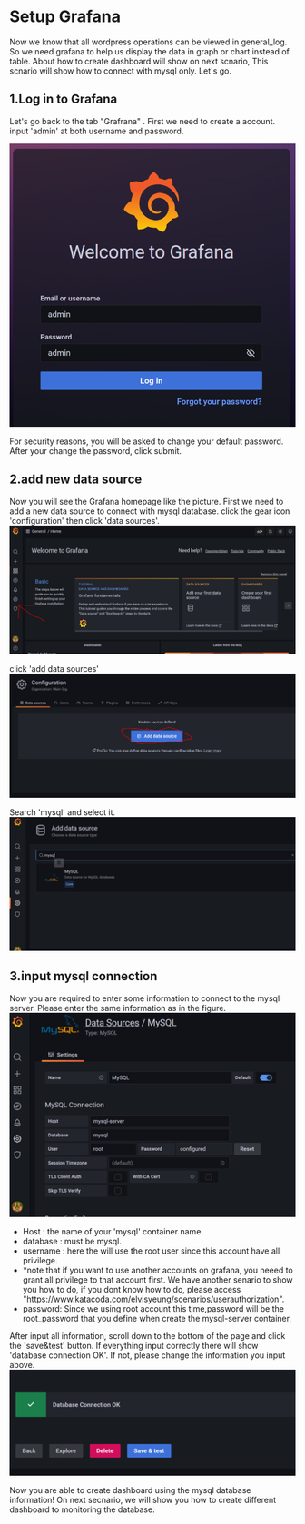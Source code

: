 # Setup Grafana
Now we know that all wordpress operations can be viewed in general_log. So we need grafana to help us display the data in graph or chart instead of table. About how to create dashboard will show on next scnario, This scnario will show how to connect with mysql only. Let's go.

## 1.Log in to Grafana
Let's go back to the tab "Grafrana" . First we need to create a account. input 'admin' at both username and password.

![Alt text](https://raw.githubusercontent.com/KuroP1/katacoda-scenarios/main/Grafana/Grafana1/images/step%203-1.PNG "a title")

For security reasons, you will be asked to change your default password.
After your change the password, click submit.

## 2.add new data source
Now you will see the Grafana homepage like the picture. First we need to add a new data source to connect with mysql database. click the gear icon 'configuration' then click 'data sources'.
![Alt text](https://raw.githubusercontent.com/KuroP1/katacoda-scenarios/main/Grafana/Grafana1/images/step%203-2.PNG "a title")

click 'add data sources'
![Alt text](https://raw.githubusercontent.com/KuroP1/katacoda-scenarios/main/Grafana/Grafana1/images/step%203-3.PNG "a title")

Search 'mysql' and select it.
![Alt text](https://raw.githubusercontent.com/KuroP1/katacoda-scenarios/main/Grafana/Grafana1/images/step%203-4.PNG "a title")

## 3.input mysql connection
Now you are required to enter some information to connect to the mysql server. Please enter the same information as in the figure.
![Alt text](https://raw.githubusercontent.com/KuroP1/katacoda-scenarios/main/Grafana/Grafana1/images/step%203-5.PNG "a title")
- Host : the name of your 'mysql' container name.
- database : must be mysql.
- username : here the will use the root user since this account have all privilege.
- *note that if you want to use another accounts on grafana, you neeed to grant all privilege to that account first. We have another senario to show you how to do, if you dont know how to do, please access "https://www.katacoda.com/elvisyeung/scenarios/userauthorization".
- password: Since we using root account this time,password will be the root_password that you define when create the mysql-server container.

After input all information, scroll down to the bottom of the page and click the 'save&test' button. If everything input correctly there will show 'database connection OK'. If not, please change the information you input above.
![Alt text](https://raw.githubusercontent.com/KuroP1/katacoda-scenarios/main/Grafana/Grafana1/images/step%203-6.PNG "a title")


Now you are able to create dashboard using the mysql database information! On next secnario, we will show you how to create different dashboard to monitoring the database.

